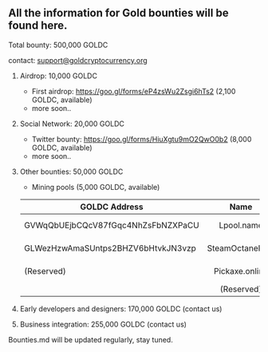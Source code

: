 ## All the information for Gold bounties will be found here. 

Total bounty: 500,000 GOLDC

contact: support@goldcryptocurrency.org

1. Airdrop: 10,000 GOLDC

	- First airdrop: https://goo.gl/forms/eP4zsWu2Zsgi6hTs2 (2,100 GOLDC, available)
	- more soon..

2. Social Network: 20,000 GOLDC
	
	- Twitter bounty: https://goo.gl/forms/HiuXgtu9mO2QwO0b2 (8,000 GOLDC, available)
	- more soon..

3. Other bounties: 50,000 GOLDC

	- Mining pools (5,000 GOLDC, available) 

	| GOLDC Address                       | Name            | Amount     |
	| ----------------------------------- |:---------------:| ----------:|
	| GVWqQbUEjbCQcV87fGqc4NhZsFbNZXPaCU  | Lpool.name      | 500 GOLDC  |
	| GLWezHzwAmaSUntps2BHZV6bHtvkJN3vzp  | SteamOctanePool | 500 GOLDC  |
	| (Reserved)                          | Pickaxe.online  | 500 GOLDC  |
        | (Reserved)                          | Altminer.net    | 500 GOLDC  |



4. Early developers and designers: 170,000 GOLDC (contact us)
5. Business integration: 255,000 GOLDC (contact us)

Bounties.md will be updated regularly, stay tuned.
